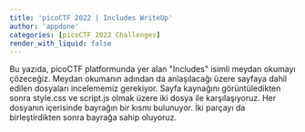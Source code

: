 ```yaml
---
title: 'picoCTF 2022 | Includes WriteUp'
author: 'appdone'
categories: [picoCTF 2022 Challenges]
render_with_liquid: false
---
```


Bu yazıda, picoCTF platformunda yer alan "Includes" isimli meydan okumayı çözeceğiz. Meydan okumanın adından da anlaşılacağı üzere sayfaya dahil edilen dosyaları incelememiz gerekiyor. Sayfa kaynağını görüntüledikten sonra style.css ve script.js olmak üzere iki dosya ile karşılaşıyoruz. Her dosyanın içerisinde bayrağın bir kısmı bulunuyor. İki parçayı da birleştirdikten sonra bayrağa sahip oluyoruz.
